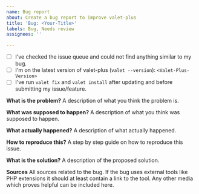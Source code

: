 ```yaml
---
name: Bug report
about: Create a bug report to improve valet-plus
title: 'Bug: <Your-Title>'
labels: Bug, Needs review
assignees: ''

---
```


- [ ] I've checked the issue queue and could not find anything similar to my bug.
- [ ] I'm on the latest version of valet-plus (`valet --version`): `<Valet-Plus-Version>`
- [ ] I've run `valet fix` and `valet install` after updating and before submitting my issue/feature.

**What is the problem?**
A description of what you think the problem is.

**What was supposed to happen?**
A description of what you think was supposed to happen.

**What actually happened?**
A description of what actually happened.

**How to reproduce this?**
A step by step guide on how to reproduce this issue.

**What is the solution?**
A description of the proposed solution.

**Sources**
All sources related to the bug. If the bug uses external tools like PHP extensions it should at
least contain a link to the tool. Any other media which proves helpful can be included here.
